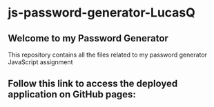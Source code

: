 # js-password-generator-LucasQ

## Welcome to my Password Generator

This repository contains all the files related to my password generator JavaScript assignment

Follow this link to access the deployed application on GitHub pages:
- 
